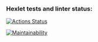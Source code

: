 ### Hexlet tests and linter status:
[![Actions Status](https://github.com/Alexsloth13/php-project-lvl1/workflows/hexlet-check/badge.svg)](https://github.com/Alexsloth13/php-project-lvl1/actions)

[![Maintainability](https://api.codeclimate.com/v1/badges/a99a88d28ad37a79dbf6/maintainability)](https://codeclimate.com/github/Alexsloth13/php-project-lvl1/maintainability)